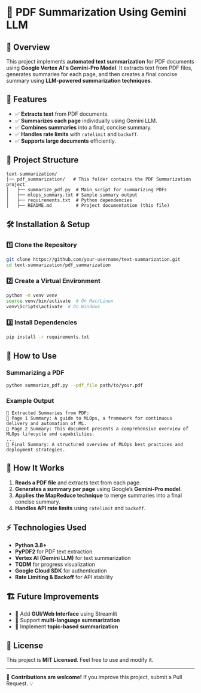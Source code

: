 # 📄 PDF Summarization Using Gemini LLM

## 🚀 Overview

This project implements **automated text summarization** for PDF documents using **Google Vertex AI's Gemini-Pro Model**. It extracts text from PDF files, generates summaries for each page, and then creates a final concise summary using **LLM-powered summarization techniques**.

## 📌 Features

- ✅ **Extracts text** from PDF documents.
- ✅ **Summarizes each page** individually using Gemini LLM.
- ✅ **Combines summaries** into a final, concise summary.
- ✅ **Handles rate limits** with `ratelimit` and `backoff`.
- ✅ **Supports large documents** efficiently.

## 📂 Project Structure

```
text-summarization/
│── pdf_summarization/   # This folder contains the PDF Summarization project
│   ├── summarize_pdf.py  # Main script for summarizing PDFs
│   ├── mlops_summary.txt # Sample summary output
│   ├── requirements.txt  # Python dependencies
│   ├── README.md         # Project documentation (this file)
```

## 🛠️ Installation & Setup

### 1️⃣ Clone the Repository

```bash
git clone https://github.com/your-username/text-summarization.git
cd text-summarization/pdf_summarization
```

### 2️⃣ Create a Virtual Environment

```bash
python -m venv venv
source venv/bin/activate  # On Mac/Linux
venv\Scripts\activate  # On Windows
```

### 3️⃣ Install Dependencies

```bash
pip install -r requirements.txt
```

## 🚀 How to Use

### **Summarizing a PDF**

```bash
python summarize_pdf.py --pdf_file path/to/your.pdf
```

### **Example Output**

```plaintext
📜 Extracted Summaries from PDF:
📄 Page 1 Summary: A guide to MLOps, a framework for continuous delivery and automation of ML.
📄 Page 2 Summary: This document presents a comprehensive overview of MLOps lifecycle and capabilities.
...
📌 Final Summary: A structured overview of MLOps best practices and deployment strategies.
```

## 🧠 How It Works

1. **Reads a PDF file** and extracts text from each page.
2. **Generates a summary per page** using Google’s **Gemini-Pro model**.
3. **Applies the MapReduce technique** to merge summaries into a final concise summary.
4. **Handles API rate limits** using `ratelimit` and `backoff`.

## ⚡ Technologies Used

- **Python 3.8+**
- **PyPDF2** for PDF text extraction
- **Vertex AI (Gemini LLM)** for text summarization
- **TQDM** for progress visualization
- **Google Cloud SDK** for authentication
- **Rate Limiting & Backoff** for API stability

## 🏗️ Future Improvements

- 🔹 Add **GUI/Web Interface** using Streamlit
- 🔹 Support **multi-language summarization**
- 🔹 Implement **topic-based summarization**

## 📜 License

This project is **MIT Licensed**. Feel free to use and modify it.

---

🚀 **Contributions are welcome!** If you improve this project, submit a Pull Request. 💡


